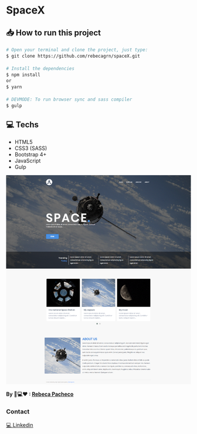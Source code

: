 # SpaceX

## 📥 How to run this project

```bash
# Open your terminal and clone the project, just type:
$ git clone https://github.com/rebecagrn/spaceX.git

# Install the dependencies
$ npm install
or
$ yarn

# DEVMODE: To run browser sync and sass compiler
$ gulp

```

## 💻 Techs

- HTML5
- CSS3 (SASS)
- Bootstrap 4+
- JavaScript
- Gulp

![](/print-spacex.png)

**By 📱💻❤ : [Rebeca Pacheco](https://rebecag.com/)**

### Contact
[💻 Linkedin](https://www.linkedin.com/in/rebecagrn/)